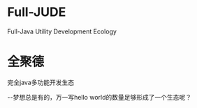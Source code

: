 # Full-JUDE
Full-Java Utility Development Ecology

# 全聚德
完全java多功能开发生态 

--梦想总是有的，万一写hello world的数量足够形成了一个生态呢？
